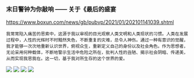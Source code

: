 ### 末日警钟为你敲响 —— 关于《最后的盛宴
https://www.boxun.com/news/gb/pubvp/2021/01/202101141039.shtml

    我常常陷入痛苦的思索中，这源于我以审视的目光观察人类文明和人类现状的习惯。人类在发展过程中，人性的光辉时不时黯然失色，不断重复的灾难，总令人神伤。通过一种有意识的觉醒，我才能够一次次地重新认识世界，俯视众生，重新定义自己的身份以及社会角色。作为思想者，无论采用何种载体，不断地警示生活中危险之所在，批判人性的丑陋、揭示社会阴暗、传递美，从而实现我思我在。这一切，基于我对所生存的这个世界的爱。

<img src="http://bnn.co/news/temp/202101140537511.png">

<img src="http://bnn.co/news/temp/202101140537512.png">

<img src="http://bnn.co/news/temp/202101140537513.png">

<img src="http://bnn.co/news/temp/202101140537514.png">
